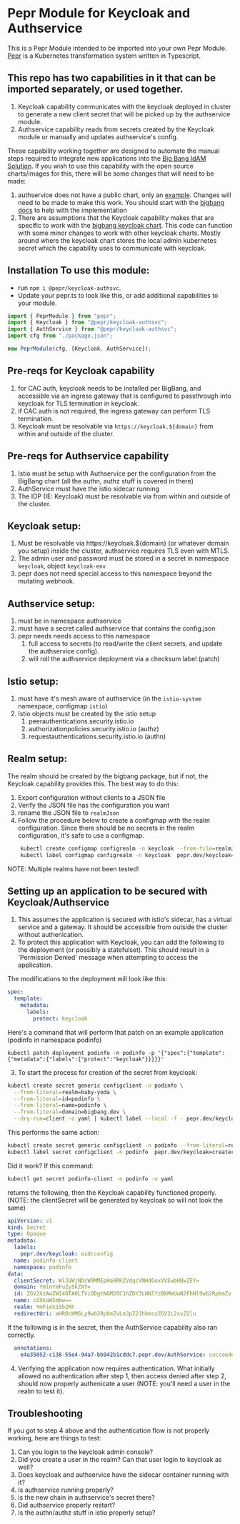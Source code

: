 # Pepr Module for Keycloak and Authservice

This is a Pepr Module intended to be imported into your own Pepr Module. [Pepr](https://github.com/defenseunicorns/pepr) is a Kubernetes transformation system written in Typescript. 

## This repo has two capabilities in it that can be imported separately, or used together.
1. Keycloak capability communicates with the keycloak deployed in cluster to generate a new client secret that will be picked up by the authservice module.
2. Authservice capability reads from secrets created by the Keycloak module or manually and updates authservice's config.

These capability working together are designed to automate the manual steps required to integrate new applications into the [Big Bang IdAM Solution](https://docs-bigbang.dso.mil/latest/docs/understanding-bigbang/package-architecture/authservice/). If you wish to use this capability with the open source charts/images for this, there will be some changes that will need to be made:
1. authservice does not have a public chart, only an [example](https://github.com/istio-ecosystem/authservice/tree/master/bookinfo-example/authservice). Changes will need to be made to make this work. You should start with the [bigbang docs](https://docs-bigbang.dso.mil/2.2.0/docs/understanding-bigbang/package-architecture/authservice/) to help with the implementation
2. There are assumptions that the Keycloak capability makes that are specific to work with the [bigbang keycloak chart](https://docs-bigbang.dso.mil/2.2.0/docs/understanding-bigbang/package-architecture/keycloak/#Keycloak). This code can function with some minor changes to work with other keycloak charts. Mostly around where the keycloak chart stores the local admin kubernetes secret which the capability uses to communicate with keycloak.

## Installation To use this module:
- run `npm i @pepr/keycloak-authsvc`.
- Update your pepr.ts to look like this, or add additional capabilities to your module.
```typescript
import { PeprModule } from "pepr";
import { Keycloak } from "@pepr/keycloak-authsvc";
import { AuthService } from "@pepr/keycloak-authsvc";
import cfg from "./package.json";

new PeprModule(cfg, [Keycloak, AuthService]);
```

## Pre-reqs for Keycloak capability
1. for CAC auth, keycloak needs to be installed per BigBang, and accessible via an ingress gateway that is configured to passthrough into keycloak for TLS termination in keycloak.
2. if CAC auth is not required, the ingress gateway can perform TLS termination.
3. Keycloak must be resolvable via `https://keycloak.${domain}` from within and outside of the cluster. 

## Pre-reqs for Authservice capability
1. Istio must be setup with Authservice per the configuration from the BigBang chart (all the authn, authz stuff is covered in there)
2. AuthService must have the istio sidecar running
3. The IDP (IE: Keycloak) must be resolvable via from within and outside of the cluster. 

## Keycloak setup:
1. Must be resolvable via https://keycloak.${domain} (or whatever domain you setup) inside the cluster, authservice requires TLS even with MTLS.
2. The admin user and password must be stored in a secret in namespace `keycloak`, object `keycloak-env`
3. pepr does not need special access to this namespace beyond the mutating webhook.

## Authservice setup:
1. must be in namespace authservice
2. must have a secret called authservice that contains the config.json
3. pepr needs needs access to this namespace
   1. full access to secrets (to read/write the client secrets, and update the authservice config).
   2. will roll the authservice deployment via a checksum label (patch)

## Istio setup:
1. must have it's mesh aware of authservice (in the `istio-system` namespace, configmap `istio`)
2. Istio objects must be created by the istio setup
   1. peerauthentications.security.istio.io
   2. authorizationpolicies.security.istio.io (authz)
   3. requestauthentications.security.istio.io (authn)

## Realm setup:
The realm should be created by the bigbang package, but if not, the Keycloak capability provides this. The best way to do this:
1. Export configuration without clients to a JSON file
2. Verify the JSON file has the configuration you want
3. rename the JSON file to `realmJson`
4. Follow the procedure below to create a configmap with the realm configuration. Since there should be no secrets in the realm configuration, it's safe to use a configmap.
```bash
    kubectl create configmap configrealm -n keycloak --from-file=realmJson --from-literal=domain=bigbang.dev
    kubectl label configmap configrealm -n keycloak  pepr.dev/keycloak=createrealm
```
NOTE: Multiple realms have not been tested!

## Setting up an application to be secured with Keycloak/Authservice
1. This assumes the application is secured with istio's sidecar, has a virtual service and a gateway. It should be accessible from outside the cluster without authenication. 
2. To protect this application with Keycloak, you can add the following to the deployment (or possibly a statefulset). This should result in a 'Permission Denied' message when attempting to access the application.

The modifications to the deployment will look like this:
```yaml
spec:
  template:
    metadata:
      labels:
        protect: keycloak
```
Here's a command that will perform that patch on an example application (podinfo in namespace podinfo)
```shell
kubectl patch deployment podinfo -n podinfo -p '{"spec":{"template":{"metadata":{"labels":{"protect":"keycloak"}}}}}'
```
3. To start the process for creation of the secret from keycloak:
```bash
kubectl create secret generic configclient -n podinfo \
  --from-literal=realm=baby-yoda \
  --from-literal=id=podinfo \
  --from-literal=name=podinfo \
  --from-literal=domain=bigbang.dev \
  --dry-run=client -o yaml | kubectl label --local -f - pepr.dev/keycloak=createclient -o yaml | kubectl apply -f -
```
This performs the same action:
```bash
kubectl create secret generic configclient -n podinfo --from-literal=realm=baby-yoda --from-literal=id=podinfo --from-literal=name=podinfo --from-literal=domain=bigbang.dev
kubectl label secret configclient -n podinfo  pepr.dev/keycloak=createclient
```
Did it work? If this command:
```bash
kubectl get secret podinfo-client -n podinfo -o yaml
```
returns the following, then the Keycloak capability functioned properly.
(NOTE: the clientSecret will be generated by keycloak so will not look the same) 
```yaml
apiVersion: v1
kind: Secret
type: Opaque
metadata:
  labels:
    pepr.dev/keycloak: oidcconfig
  name: podinfo-client
  namespace: podinfo
data:
  clientSecret: WlJUWjNDcW9MMEpHaHRKZVdqcVNHdGoxVVEwbHBwZEY=
  domain: YmlnYmFuZy5kZXY=
  id: ZGV2XzAwZWI4OTA0LTViODgtNGM2OC1hZDY3LWNlYzBkMmUwN2FhNl9wb2RpbmZv
  name: cG9kaW5mbw==
  realm: YmFieS15b2Rh
  redirectUri: aHR0cHM6Ly9wb2RpbmZvLmJpZ2JhbmcuZGV2L2xvZ2lu
```
If the following is in the secret, then the AuthService capability also ran correctly.
```yaml
  annotations:
    e4a35052-c138-55e4-94a7-bb942b1cddc7.pepr.dev/AuthService: succeeded
```
4. Verifying the application now requires authentication. What initially allowed no authentication after step 1, then access denied after step 2, should now properly authenicate a user (NOTE: you'll need a user in the realm to test it). 

## Troubleshooting
If you got to step 4 above and the authentication flow is not properly working, here are things to test:
1. Can you login to the keycloak admin console? 
2. Did you create a user in the realm? Can that user login to keycloak as well?
3. Does keycloak and authservice have the sidecar container running with it?
4. Is authservice running properly?
5. is the new chain in authservice's secret there?
6. Did authservice properly restart?
7. Is the authn/authz stuff in istio properly setup?

